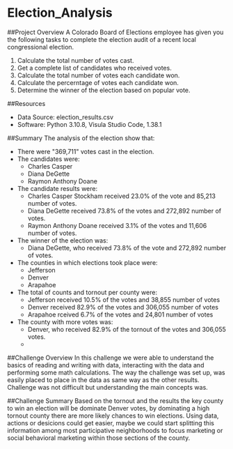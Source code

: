 # Election_Analysis

##Project Overview
A Colorado Board of Elections employee has given you the following tasks to complete the election audit of a recent local congressional election.

1. Calculate the total number of votes cast.
2. Get a complete list of candidates who received votes.
3. Calculate the total number of votes each candidate won.
4. Calculate the percerntage of votes each candidate won.
5. Determine the winner of the election based on popular vote. 

##Resources
- Data Source: election_results.csv
- Software: Python 3.10.8, Visula Studio Code, 1.38.1

##Summary 
The analysis of the election show that:
- There were "369,711" votes cast in the election.
- The candidates were:
  -  Charles Casper
  -  Diana DeGette
  -  Raymon Anthony Doane
- The candidate results were:
  - Charles Casper Stockham received 23.0% of the vote and 85,213 number of votes.
  - Diana DeGette received 73.8% of the votes and 272,892 number of votes.
  - Raymon Anthony Doane received 3.1% of the votes and 11,606 number of votes.
- The winner of the election was:
  - Diana DeGette, who received 73.8% of the vote and 272,892 number of votes.
- The counties in which elections took place were:
  - Jefferson
  - Denver
  - Arapahoe
- The total of counts and tornout per county were:
  - Jefferson received 10.5% of the votes and 38,855 number of votes
  - Denver received 82.9% of the votes and 306,055 number of votes
  - Arapahoe rceived 6.7% of the votes and 24,801 number of votes
- The county with more votes was: 
  - Denver, who received 82.9% of the tornout of the votes and 306,055 votes.
  - 
##Challenge Overview
In this challenge we were able to understand the basics of reading and writing with data, interacting with the data and performing some math calculations. 
The way the challenge was set up, was easily placed to place in the data as same way as the other results. Challenge was not difficult but understanding the main concepts was. 

##Challenge Summary
Based on the tornout and the results the key county to win an election will be dominate Denver votes, by dominating a high tornout county there are more likely chances to win elections. 
Using data, actions or desicions could get easier, maybe we could start splitting this information among most participative neighborhoods to focus marketing or social behavioral marketing within those sections of the county. 
